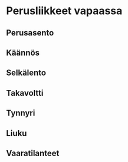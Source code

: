 # Perusliikkeet vapaassa

## Perusasento
## Käännös
## Selkälento
## Takavoltti
## Tynnyri
## Liuku
## Vaaratilanteet